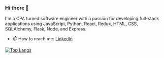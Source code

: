 ### Hi there 👋

I'm a CPA turned software engineer with a passion for developing full-stack applications using JavaScript, Python, React, Redux, HTML, CSS, SQLAlchemy, Flask, Node, and Express. 

- 📫 How to reach me: [LinkedIn](https://www.linkedin.com/in/xi-ling-cpa/)

[![Top Langs](https://github-readme-stats.vercel.app/api/top-langs/?username=lingxiGitHub)](https://github.com/lingxiGitHub/github-readme-stats)

